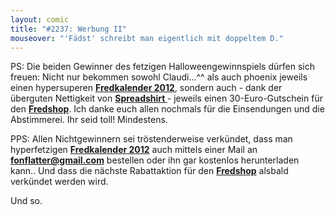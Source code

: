 ```yaml
---
layout: comic
title: "#2237: Werbung II"
mouseover: "'Fädst' schreibt man eigentlich mit doppeltem D."
---
```


PS:
Die beiden Gewinner des fetzigen Halloweengewinnspiels dürfen sich freuen: Nicht nur bekommen sowohl Claudi...^^ als auch phoenix jeweils einen hypersuperen <a href="http://www.fonflatter.de/kalender" title="Fredkalender 2012"><strong>Fredkalender 2012</strong></a>, sondern auch - dank der überguten Nettigkeit von <a href="http://www.spreadshirt.de/" title="Spreadshirt"><strong>Spreadshirt </strong></a>- jeweils einen 30-Euro-Gutschein für den <a href="http://fred-o-mat.spreadshirt.net" title="Fredshop"><strong>Fredshop</strong></a>. 
Ich danke euch allen nochmals für die Einsendungen und die Abstimmerei. 
Ihr seid toll! 
Mindestens.

PPS:
Allen Nichtgewinnern sei tröstenderweise verkündet, dass man hyperfetzigen <a href="http://www.fonflatter.de/kalender" title="Fredkalender 2012"><strong>Fredkalender 2012</strong></a> auch mittels einer Mail an <a href="mailto:fonflatter@gmail.com" title="Mail"><strong>fonflatter@gmail.com</strong></a> bestellen oder ihn gar kostenlos herunterladen kann.. Und dass die nächste Rabattaktion für den <a href="http://fred-o-mat.spreadshirt.net" title="Fredshop"><strong>Fredshop</strong></a> alsbald verkündet werden wird.

Und so.
